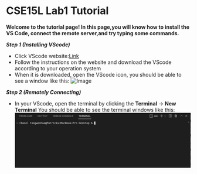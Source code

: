 # CSE15L Lab1 Tutorial
**Welcome to the tutorial page! 
In this page,you will know how to install the VS Code, connect the remote server,and try typing some commands.**

***Step 1 (Installing VScode)***
* Click VScode website:[Link](https://code.visualstudio.com/)
* Follow the instructions on the website and download the VScode according to your operation system
* When it is downloaded, open the VScode icon, you should be able to see a window like this:
![Image](https://ucsd-cse15l-w23.github.io/images/vscode.png)

***Step 2 (Remotely Connecting)***
* In your VScode, open the terminal by clicking the **Terminal** → **New Terminal**
You should be able to see the terminal windows like this:
![Image](https://github.com/PatrickTangwen/cse15l-lab-reports/blob/main/image.png)




